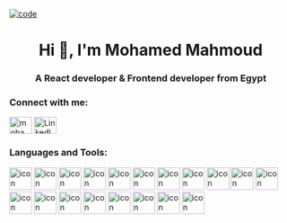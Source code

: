 <a href="https://MohamedFahmy1.github.io" target="_blank" rel="noreferrer" style="width: 50%"> <img src="https://camo.githubusercontent.com/c1dcb74cc1c1835b1d716f5051499a2814c683c806b15f04b0eba492863703e9/68747470733a2f2f63646e2e6472696262626c652e636f6d2f75736572732f3733303730332f73637265656e73686f74732f363538313234332f6176656e746f2e676966" alt="code"/> </a>

<h1 align="center">Hi 👋, I'm Mohamed Mahmoud</h1>
<h3 align="center">A React developer & Frontend developer from Egypt</h3>

<h3 align="left">Connect with me:</h3>
<p align="left">
<a href="https://www.facebook.com/profile.php?id=100001739833921" target="_blank"><img align="center" src="https://raw.githubusercontent.com/rahuldkjain/github-profile-readme-generator/master/src/images/icons/Social/facebook.svg" alt="mohamedmahmoud" height="30" width="40" /></a>
<a href="https://www.linkedin.com/in/mohamed-fahmy-580342220/" target="_blank"><img align="center" src="https://cdn-icons-png.flaticon.com/512/174/174857.png" alt="LinkedIn" height="30" width="40" /></a>
</p>

<h3 align="left">Languages and Tools:</h3>
<p align="left">
  <img scr="./icons/html.png" alt="icon" height="40" width="40" />
  <img scr="./icons/css-3.png" alt="icon" height="40" width="40"/>
  <img scr="./icons/js.png" alt="icon" height="40" width="40"/>
  <img scr="./icons/typescript.png" alt="icon" height="40" width="40"/>
  <img scr="./icons/sass.png" alt="icon" height="40" width="40"/>
  <img scr="./icons/bootstrap.png" alt="icon" height="40" width="40"/>
  <img scr="./icons/React.png" alt="icon" height="40" width="40"/>
  <img scr="./icons/nextjs.png" alt="icon" height="40" width="40"/>
  <img scr="./icons/materialUI.png" alt="icon" height="40" width="40"/>
  <img scr="./icons/redux-icon.png" alt="icon" height="40" width="40"/>
  <img scr="./icons/react-router.png" alt="icon" height="40" width="40"/>
  <img scr="./icons/letter-c.png"  alt="icon" height="40" width="40"/>
  <img scr="./icons/c-sharp.png"  alt="icon" height="40" width="40"/>
  <img scr="./icons/jest.png"  alt="icon" height="40" width="40"/>
  <img scr="./icons/vercel.svg"  alt="icon" height="40" width="40"/>
  <img scr="./icons/RapidAPI.png" alt="icon" height="40" width="40"/>
  <img scr="./icons/npm.png" alt="icon" height="40" width="40"/>
  <img scr="./icons/figma.png" alt="icon" height="40" width="40"/>
  <img scr="./icons/photoshop.png" alt="icon" height="40" width="40"/>
 </p>
